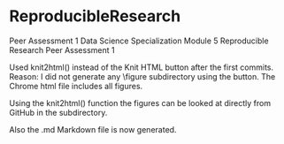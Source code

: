 # ReproducibleResearch
Peer Assessment 1
Data Science Specialization
Module 5
Reproducible Research
Peer Assessment 1

Used knit2html() instead of the Knit HTML button after the first commits.
Reason: I did not generate any \figure subdirectory using the button.
The Chrome html file includes all figures.

Using the knit2html() function the figures can be looked at directly from GitHub in the subdirectory.

Also the .md Markdown file is now generated.

